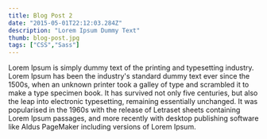 ```yaml
---
title: Blog Post 2
date: "2015-05-01T22:12:03.284Z"
description: "Lorem Ipsum Dummy Text"
thumb: blog-post.jpg
tags: ["CSS","Sass"]
---
```


Lorem Ipsum is simply dummy text of the printing and typesetting industry. Lorem Ipsum has been the industry's standard dummy text ever since the 1500s, when an unknown printer took a galley of type and scrambled it to make a type specimen book. It has survived not only five centuries, but also the leap into electronic typesetting, remaining essentially unchanged. It was popularised in the 1960s with the release of Letraset sheets containing Lorem Ipsum passages, and more recently with desktop publishing software like Aldus PageMaker including versions of Lorem Ipsum.